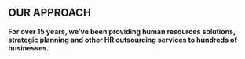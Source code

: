 ## OUR APPROACH

**For over 15 years, we’ve been providing human resources solutions, strategic planning and other HR outsourcing services to hundreds of businesses.**
